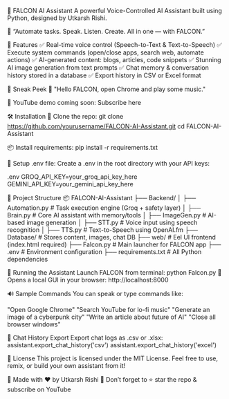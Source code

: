 🦅 FALCON AI Assistant
A powerful Voice-Controlled AI Assistant built using Python, designed by Utkarsh Rishi.

🤖 “Automate tasks. Speak. Listen. Create. All in one — with FALCON.”

🎯 Features
✅ Real-time voice control (Speech-to-Text & Text-to-Speech)
✅ Execute system commands (open/close apps, search web, automate actions)
✅ AI-generated content: blogs, articles, code snippets
✅ Stunning AI image generation from text prompts
✅ Chat memory & conversation history stored in a database
✅ Export history in CSV or Excel format

📸 Sneak Peek
🧠 "Hello FALCON, open Chrome and play some music."

🎥 YouTube demo coming soon: Subscribe here

🛠️ Installation
📁 Clone the repo:
git clone https://github.com/yourusername/FALCON-AI-Assistant.git
cd FALCON-AI-Assistant

📦 Install requirements:
pip install -r requirements.txt

🔐 Setup .env file:
Create a .env in the root directory with your API keys:

.env
GROQ_API_KEY=your_groq_api_key_here
GEMINI_API_KEY=your_gemini_api_key_here

🧠 Project Structure
📦 FALCON-AI-Assistant
├── Backend/
│   ├── Automation.py       # Task execution engine (Groq + safety layer)
│   ├── Brain.py            # Core AI assistant with memory/tools
│   ├── ImageGen.py         # AI-based image generation
│   ├── STT.py              # Voice input using speech recognition
│   ├── TTS.py              # Text-to-Speech using OpenAI.fm
├── Database/               # Stores content, images, chat DB
├── web/                    # Eel UI frontend (index.html required)
├── Falcon.py               # Main launcher for FALCON app
├── .env                    # Environment configuration
├── requirements.txt        # All Python dependencies

🚀 Running the Assistant
Launch FALCON from terminal:
python Falcon.py
🔗 Opens a local GUI in your browser: http://localhost:8000

🔊 Sample Commands
You can speak or type commands like:

"Open Google Chrome"
"Search YouTube for lo-fi music"
"Generate an image of a cyberpunk city"
"Write an article about future of AI"
"Close all browser windows"

📁 Chat History Export
Export chat logs as .csv or .xlsx:
assistant.export_chat_history('csv')
assistant.export_chat_history('excel')

📜 License
This project is licensed under the MIT License.
Feel free to use, remix, or build your own assistant from it!

🙌 Made with ❤️ by Utkarsh Rishi
🔔 Don’t forget to ⭐ star the repo & subscribe on YouTube
